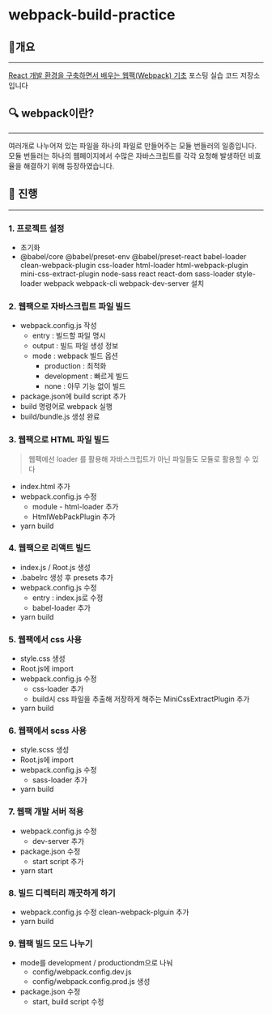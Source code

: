 # webpack-build-practice
## 🚀개요
---
[React 개발 환경을 구축하면서 배우는 웹팩(Webpack) 기초](https://velog.io/@jeff0720/React-%EA%B0%9C%EB%B0%9C-%ED%99%98%EA%B2%BD%EC%9D%84-%EA%B5%AC%EC%B6%95%ED%95%98%EB%A9%B4%EC%84%9C-%EB%B0%B0%EC%9A%B0%EB%8A%94-Webpack-%EA%B8%B0%EC%B4%88#%ED%94%84%EB%A1%9C%EC%A0%9D%ED%8A%B8-%EC%84%A4%EC%A0%95%ED%95%98%EA%B8%B0) 포스팅 실습 코드 저장소입니다

## 🔍 webpack이란?
---

여러개로 나누어져 있는 파일을 하나의 파일로 만들어주는 모듈 번들러의 일종입니다. 모듈 번들러는 하나의 웹페이지에서 수많은 자바스크립트를 각각 요청해 발생하던 비효율을 해결하기 위해 등장하였습니다. 

## 🛴 진행
---

### 1. 프로젝트 설정
- 초기화 
- @babel/core @babel/preset-env @babel/preset-react babel-loader clean-webpack-plugin css-loader html-loader html-webpack-plugin mini-css-extract-plugin node-sass react react-dom sass-loader style-loader webpack webpack-cli webpack-dev-server 설치
### 2. 웹팩으로 자바스크립트 파일 빌드
-  webpack.config.js 작성
    - entry : 빌드할 파일 명시
    - output : 빌드 파일 생성 정보
    - mode : webpack 빌드 옵션 
        - production : 최적화
        - development : 빠르게 빌드
        - none : 아무 기능 없이 빌드
- package.json에 build script 추가
- build 명령어로 webpack 실행
- build/bundle.js 생성 완료
### 3. 웹팩으로 HTML 파일 빌드
> 웹팩에선 loader 를 활용해 자바스크립트가 아닌 파일들도 모듈로 활용할 수 있다
- index.html 추가
- webpack.config.js 수정
    - module - html-loader 추가 
    - HtmlWebPackPlugin 추가
- yarn build
### 4. 웹팩으로 리액트 빌드
- index.js / Root.js 생성
- .babelrc 생성 후 presets 추가
- webpack.config.js 수정
    - entry : index.js로 수정
    - babel-loader 추가
- yarn build
### 5. 웹팩에서 css 사용
- style.css 생성 
- Root.js에 import
- webpack.config.js 수정
    - css-loader 추가
    - build시 css 파일을 추출해 저장하게 해주는 MiniCssExtractPlugin 추가
- yarn build
### 6. 웹팩에서 scss 사용
- style.scss 생성
- Root.js에 import
- webpack.config.js 수정
    - sass-loader 추가
- yarn build
### 7. 웹팩 개발 서버 적용
- webpack.config.js 수정
    - dev-server 추가
- package.json 수정
    - start script 추가
- yarn start
### 8. 빌드 디렉터리 깨끗하게 하기
- webpack.config.js 수정
    clean-webpack-plguin 추가
- yarn build
### 9. 웹팩 빌드 모드 나누기
- mode를 development / productiondm으로 나눠 
    - config/webpack.config.dev.js 
    - config/webpack.config.prod.js 생성
- package.json 수정
    - start, build script 수정